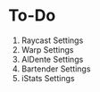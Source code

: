 # To-Do  
1. Raycast Settings  
2. Warp Settings  
3. AlDente Settings  
4. Bartender Settings  
5. iStats Settings 
